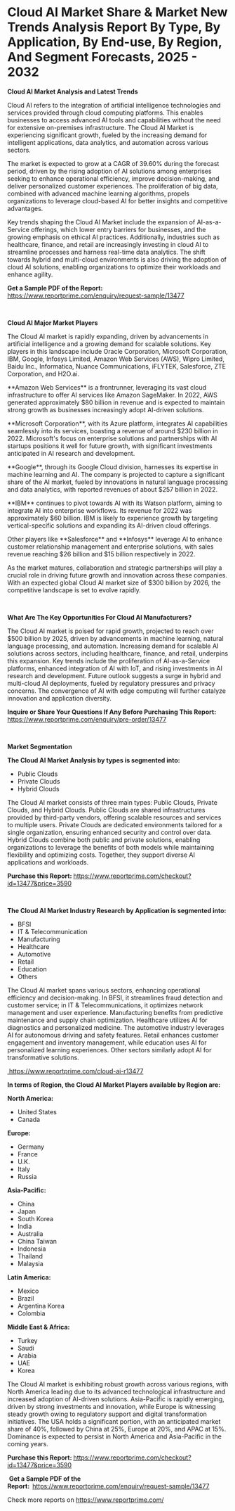 <p><h1>Cloud AI Market Share & Market New Trends Analysis Report By Type, By Application, By End-use, By Region, And Segment Forecasts, 2025 - 2032</h1></p><p><strong>Cloud AI Market Analysis and Latest Trends</strong></p>
<p><p>Cloud AI refers to the integration of artificial intelligence technologies and services provided through cloud computing platforms. This enables businesses to access advanced AI tools and capabilities without the need for extensive on-premises infrastructure. The Cloud AI Market is experiencing significant growth, fueled by the increasing demand for intelligent applications, data analytics, and automation across various sectors.</p><p>The market is expected to grow at a CAGR of 39.60% during the forecast period, driven by the rising adoption of AI solutions among enterprises seeking to enhance operational efficiency, improve decision-making, and deliver personalized customer experiences. The proliferation of big data, combined with advanced machine learning algorithms, propels organizations to leverage cloud-based AI for better insights and competitive advantages.</p><p>Key trends shaping the Cloud AI Market include the expansion of AI-as-a-Service offerings, which lower entry barriers for businesses, and the growing emphasis on ethical AI practices. Additionally, industries such as healthcare, finance, and retail are increasingly investing in cloud AI to streamline processes and harness real-time data analytics. The shift towards hybrid and multi-cloud environments is also driving the adoption of cloud AI solutions, enabling organizations to optimize their workloads and enhance agility.</p></p>
<p><strong>Get a Sample PDF of the Report:&nbsp;</strong> <a href="https://www.reportprime.com/enquiry/request-sample/13477?utm_campaign=3345&utm_medium=2&utm_source=Github&utm_content=ia&utm_term=20032025&utm_id=cloud-ai">https://www.reportprime.com/enquiry/request-sample/13477</a></p>
<p>&nbsp;</p>
<p><strong>Cloud AI Major Market Players</strong></p>
<p><p>The Cloud AI market is rapidly expanding, driven by advancements in artificial intelligence and a growing demand for scalable solutions. Key players in this landscape include Oracle Corporation, Microsoft Corporation, IBM, Google, Infosys Limited, Amazon Web Services (AWS), Wipro Limited, Baidu Inc., Informatica, Nuance Communications, iFLYTEK, Salesforce, ZTE Corporation, and H2O.ai.</p><p>**Amazon Web Services** is a frontrunner, leveraging its vast cloud infrastructure to offer AI services like Amazon SageMaker. In 2022, AWS generated approximately $80 billion in revenue and is expected to maintain strong growth as businesses increasingly adopt AI-driven solutions.</p><p>**Microsoft Corporation**, with its Azure platform, integrates AI capabilities seamlessly into its services, boasting a revenue of around $230 billion in 2022. Microsoft's focus on enterprise solutions and partnerships with AI startups positions it well for future growth, with significant investments anticipated in AI research and development.</p><p>**Google**, through its Google Cloud division, harnesses its expertise in machine learning and AI. The company is projected to capture a significant share of the AI market, fueled by innovations in natural language processing and data analytics, with reported revenues of about $257 billion in 2022.</p><p>**IBM** continues to pivot towards AI with its Watson platform, aiming to integrate AI into enterprise workflows. Its revenue for 2022 was approximately $60 billion. IBM is likely to experience growth by targeting vertical-specific solutions and expanding its AI-driven cloud offerings.</p><p>Other players like **Salesforce** and **Infosys** leverage AI to enhance customer relationship management and enterprise solutions, with sales revenue reaching $26 billion and $15 billion respectively in 2022. </p><p>As the market matures, collaboration and strategic partnerships will play a crucial role in driving future growth and innovation across these companies. With an expected global Cloud AI market size of $300 billion by 2026, the competitive landscape is set to evolve rapidly.</p></p>
<p>&nbsp;</p>
<p><strong>What Are The Key Opportunities For Cloud AI Manufacturers?</strong></p>
<p><p>The Cloud AI market is poised for rapid growth, projected to reach over $500 billion by 2025, driven by advancements in machine learning, natural language processing, and automation. Increasing demand for scalable AI solutions across sectors, including healthcare, finance, and retail, underpins this expansion. Key trends include the proliferation of AI-as-a-Service platforms, enhanced integration of AI with IoT, and rising investments in AI research and development. Future outlook suggests a surge in hybrid and multi-cloud AI deployments, fueled by regulatory pressures and privacy concerns. The convergence of AI with edge computing will further catalyze innovation and application diversity.</p></p>
<p><strong>Inquire or Share Your Questions If Any Before Purchasing This Report:</strong> <a href="https://www.reportprime.com/enquiry/pre-order/13477?utm_campaign=3345&utm_medium=2&utm_source=Github&utm_content=ia&utm_term=20032025&utm_id=cloud-ai">https://www.reportprime.com/enquiry/pre-order/13477</a></p>
<p>&nbsp;</p>
<p><strong>Market Segmentation</strong></p>
<p><strong>The Cloud AI Market Analysis by types is segmented into:</strong></p>
<p><ul><li>Public Clouds</li><li>Private Clouds</li><li>Hybrid Clouds</li></ul></p>
<p><p>The Cloud AI market consists of three main types: Public Clouds, Private Clouds, and Hybrid Clouds. Public Clouds are shared infrastructures provided by third-party vendors, offering scalable resources and services to multiple users. Private Clouds are dedicated environments tailored for a single organization, ensuring enhanced security and control over data. Hybrid Clouds combine both public and private solutions, enabling organizations to leverage the benefits of both models while maintaining flexibility and optimizing costs. Together, they support diverse AI applications and workloads.</p></p>
<p><strong>Purchase this Report:&nbsp;</strong><a href="https://www.reportprime.com/checkout?id=13477&price=3590&utm_campaign=3345&utm_medium=2&utm_source=Github&utm_content=ia&utm_term=20032025&utm_id=cloud-ai">https://www.reportprime.com/checkout?id=13477&price=3590</a></p>
<p>&nbsp;</p>
<p><strong>The Cloud AI Market Industry Research by Application is segmented into:</strong></p>
<p><ul><li>BFSI</li><li>IT & Telecommunication</li><li>Manufacturing</li><li>Healthcare</li><li>Automotive</li><li>Retail</li><li>Education</li><li>Others</li></ul></p>
<p><p>The Cloud AI market spans various sectors, enhancing operational efficiency and decision-making. In BFSI, it streamlines fraud detection and customer service; in IT & Telecommunications, it optimizes network management and user experience. Manufacturing benefits from predictive maintenance and supply chain optimization. Healthcare utilizes AI for diagnostics and personalized medicine. The automotive industry leverages AI for autonomous driving and safety features. Retail enhances customer engagement and inventory management, while education uses AI for personalized learning experiences. Other sectors similarly adopt AI for transformative solutions.</p></p>
<p><a href="https://www.reportprime.com/cloud-ai-r13477?utm_campaign=3345&utm_medium=2&utm_source=Github&utm_content=ia&utm_term=20032025&utm_id=cloud-ai">&nbsp;https://www.reportprime.com/cloud-ai-r13477</a></p>
<p><strong>In terms of Region, the Cloud AI Market Players available by Region are:</strong></p>
<p>
    <p> <strong> North America: </strong>
        <ul>
            <li>United States</li>
            <li>Canada</li>
        </ul>
        </p> 
    <p> <strong> Europe: </strong>
        <ul>
            <li>Germany</li>
            <li>France</li>
            <li>U.K.</li>
            <li>Italy</li>
            <li>Russia</li>
        </ul>
        </p> 
    <p> <strong> Asia-Pacific: </strong>
        <ul>
            <li>China</li>
            <li>Japan</li>
            <li>South Korea</li>
            <li>India</li>
            <li>Australia</li>
            <li>China Taiwan</li>
            <li>Indonesia</li>
            <li>Thailand</li>
            <li>Malaysia</li>
        </ul>
        </p> 
    <p> <strong> Latin America: </strong>
        <ul>
            <li>Mexico</li>
            <li>Brazil</li>
            <li>Argentina Korea</li>
            <li>Colombia</li>
        </ul>
        </p> 
    <p> <strong> Middle East & Africa: </strong>
        <ul>
            <li>Turkey</li>
            <li>Saudi</li>
            <li>Arabia</li>
            <li>UAE</li>
            <li>Korea</li>
        </ul>
    </p>
    </p>
<p><p>The Cloud AI market is exhibiting robust growth across various regions, with North America leading due to its advanced technological infrastructure and increased adoption of AI-driven solutions. Asia-Pacific is rapidly emerging, driven by strong investments and innovation, while Europe is witnessing steady growth owing to regulatory support and digital transformation initiatives. The USA holds a significant portion, with an anticipated market share of 40%, followed by China at 25%, Europe at 20%, and APAC at 15%. Dominance is expected to persist in North America and Asia-Pacific in the coming years.</p></p>
<p><strong>Purchase this Report: </strong><a href="https://www.reportprime.com/checkout?id=13477&price=3590&utm_campaign=3345&utm_medium=2&utm_source=Github&utm_content=ia&utm_term=20032025&utm_id=cloud-ai">https://www.reportprime.com/checkout?id=13477&price=3590</a></p>
<p>&nbsp;<strong>Get a Sample PDF of the Report:&nbsp;&nbsp;</strong><a href="https://www.reportprime.com/enquiry/request-sample/13477?utm_campaign=3345&utm_medium=2&utm_source=Github&utm_content=ia&utm_term=20032025&utm_id=cloud-ai">https://www.reportprime.com/enquiry/request-sample/13477</a></p>
<p><strong></strong></p>
<p>Check more reports on <a href="https://www.reportprime.com/?utm_campaign=3345&utm_medium=2&utm_source=Github&utm_content=ia&utm_term=20032025&utm_id=cloud-ai">https://www.reportprime.com/</a></p>